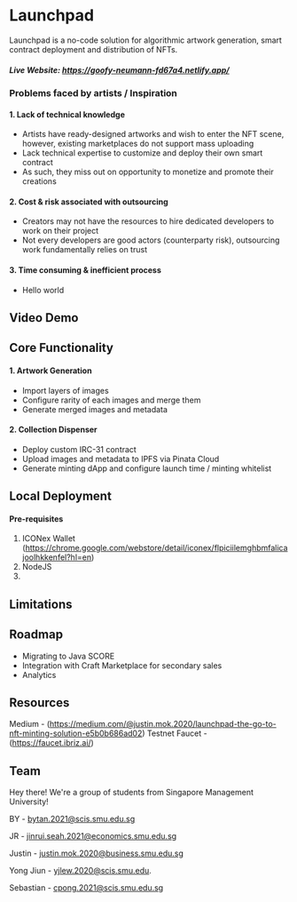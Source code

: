 # Launchpad
Launchpad is a no-code solution for algorithmic artwork generation, smart contract deployment and distribution of NFTs. 

##### Live Website: https://goofy-neumann-fd67a4.netlify.app/

### Problems faced by artists / Inspiration
#### 1. Lack of technical knowledge
- Artists have ready-designed artworks and wish to enter the NFT scene, however, existing marketplaces do not support mass uploading
- Lack technical expertise to customize and deploy their own smart contract
- As such, they miss out on opportunity to monetize and promote their creations
#### 2. Cost & risk associated with outsourcing
- Creators may not have the resources to hire dedicated developers to work on their project
- Not every developers are good actors (counterparty risk), outsourcing work fundamentally relies on trust
#### 3. Time consuming & inefficient process
- Hello world

## Video Demo 


## Core Functionality
#### 1. Artwork Generation
- Import layers of images
- Configure rarity of each images and merge them
- Generate merged images and metadata 

#### 2. Collection Dispenser
- Deploy custom IRC-31 contract
- Upload images and metadata to IPFS via Pinata Cloud
- Generate minting dApp and configure launch time / minting whitelist

## Local Deployment
#### Pre-requisites
1. ICONex Wallet (https://chrome.google.com/webstore/detail/iconex/flpiciilemghbmfalicajoolhkkenfel?hl=en)
2. NodeJS
3. 


## Limitations
## Roadmap
- Migrating to Java SCORE
- Integration with Craft Marketplace for secondary sales
- Analytics 

## Resources
Medium - (https://medium.com/@justin.mok.2020/launchpad-the-go-to-nft-minting-solution-e5b0b686ad02)
Testnet Faucet - (https://faucet.ibriz.ai/)

## Team
Hey there! We're a group of students from Singapore Management University!

BY - bytan.2021@scis.smu.edu.sg

JR - jinrui.seah.2021@economics.smu.edu.sg

Justin - justin.mok.2020@business.smu.edu.sg

Yong Jiun - yjlew.2020@scis.smu.edu.

Sebastian - cpong.2021@scis.smu.edu.sg
